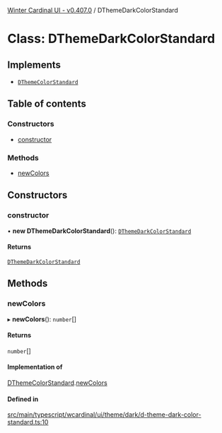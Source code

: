 [Winter Cardinal UI - v0.407.0](../index.md) / DThemeDarkColorStandard

# Class: DThemeDarkColorStandard

## Implements

- [`DThemeColorStandard`](../interfaces/DThemeColorStandard.md)

## Table of contents

### Constructors

- [constructor](DThemeDarkColorStandard.md#constructor)

### Methods

- [newColors](DThemeDarkColorStandard.md#newcolors)

## Constructors

### constructor

• **new DThemeDarkColorStandard**(): [`DThemeDarkColorStandard`](DThemeDarkColorStandard.md)

#### Returns

[`DThemeDarkColorStandard`](DThemeDarkColorStandard.md)

## Methods

### newColors

▸ **newColors**(): `number`[]

#### Returns

`number`[]

#### Implementation of

[DThemeColorStandard](../interfaces/DThemeColorStandard.md).[newColors](../interfaces/DThemeColorStandard.md#newcolors)

#### Defined in

[src/main/typescript/wcardinal/ui/theme/dark/d-theme-dark-color-standard.ts:10](https://github.com/winter-cardinal/winter-cardinal-ui/blob/v0.407.0/src/main/typescript/wcardinal/ui/theme/dark/d-theme-dark-color-standard.ts#L10)
